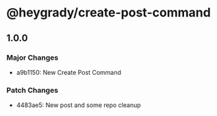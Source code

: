 # @heygrady/create-post-command

## 1.0.0

### Major Changes

- a9b1150: New Create Post Command

### Patch Changes

- 4483ae5: New post and some repo cleanup
